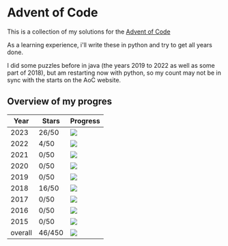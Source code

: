 # Advent of Code

This is a collection of my solutions for the [Advent of Code](https://www.google.ch)

As a learning experience, i'll write these in python and try to get all years done.

I did some puzzles before in java (the years 2019 to 2022 as well as some part of 2018), but am restarting now with
python, so my count may not be in sync with the starts on the AoC website.

## Overview of my progres

| Year    | Stars  | Progress                                        |
|---------|--------|-------------------------------------------------|
| 2023    | 26/50  | ![](https://mdtools.ste.li/progress/26/50.png)  |
| 2022    | 4/50   | ![](https://mdtools.ste.li/progress/4/50.png)   |
| 2021    | 0/50   | ![](https://mdtools.ste.li/progress/0/50.png)   |
| 2020    | 0/50   | ![](https://mdtools.ste.li/progress/0/50.png)   |
| 2019    | 0/50   | ![](https://mdtools.ste.li/progress/0/50.png)   |
| 2018    | 16/50  | ![](https://mdtools.ste.li/progress/16/50.png)  |
| 2017    | 0/50   | ![](https://mdtools.ste.li/progress/0/50.png)   |
| 2016    | 0/50   | ![](https://mdtools.ste.li/progress/0/50.png)   |
| 2015    | 0/50   | ![](https://mdtools.ste.li/progress/0/50.png)   |
| overall | 46/450 | ![](https://mdtools.ste.li/progress/46/450.png) |


